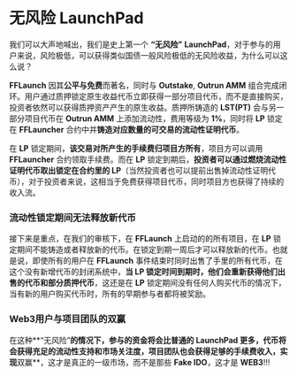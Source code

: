 # 无风险 LaunchPad

我们可以大声地喊出，我们是史上第一个 **“无风险”** **LaunchPad**，对于参与的用户来说，风险极低，可以获得类似国债一般风险极低的无风险收益，为什么可以这么说？

**FFLaunch** 因其**公平与免费**而著名，同时与 **Outstake**, **Outrun AMM** 组合完成闭环。用户通过质押锁定原生收益代币立即获得一部分项目代币，而不是直接购买，投资者依然可以获得质押资产产生的原生收益。质押所铸造的 **LST(PT)** 会与另一部分项目代币在 **Outrun AMM** 上添加流动性，费用等级为 **1%**，同时将 **LP** 锁定在 **FFLauncher** 合约中并**铸造对应数量的可交易的流动性证明代币**。

在 **LP** 锁定期间，**该交易对所产生的手续费归项目方所有**，项目方可以调用 **FFLauncher** 合约领取手续费。而在 **LP** 锁定到期后，**投资者可以通过燃烧流动性证明代币取出锁定在合约里的 LP**（当然投资者也可以提前出售掉流动性证明代币），对于投资者来说，这相当于免费获得项目代币，同时项目方也获得了持续的收入流。

### **流动性锁定期间无法释放新代币**

接下来是重点，在我们的审核下，在 **FFLaunch** 上启动的的所有项目，在 **LP** 锁定期间不能铸造或者释放新的代币。在锁定到期一周后才可以释放新的代币。也就是说，即使所有的用户在 **FFLaunch** 事件结束时同时出售了手里的所有代币，在这个没有新增代币的封闭系统中，**当 LP 锁定时间到期时，他们会重新获得他们出售的代币和部分质押代币**，这还是在 **LP** 锁定期间没有任何人购买代币的情况下，当有新的用户购买代币时，所有的早期参与者都将被奖励。

### **Web3用户与项目团队的双赢**

在这种**“无风险”**的情况下，**参与的资金将会比普通的 LaunchPad 更多**，代币将会获得充足的流动性支持和市场关注度，项目团队也会获得足够的手续费收入，实现**双赢**，这才是真正的一级市场，而不是那些 **Fake IDO**，这才是 **WEB3**!!!
